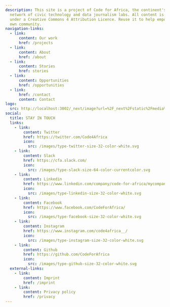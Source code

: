 ```yaml
---
description: This site is a project of Code for Africa, the continent's largest
  network of civic technology and data journalism labs. All content is released
  under a Creative Commons 4 Attribution Licence. Reuse it to help empower your
  own community.
navigation-links:
  - link:
      content: Our work
      href: /projects
  - link:
      content: About
      href: /about
  - link:
      content: Stories
      href: stories
  - link:
      content: Opportunities
      href: /opportunities
  - link:
      href: /contact
      content: Contact
logo:
  src: http://localhost:3002/_next/image?url=%2F_next%2Fstatic%2Fmedia%2FCfAlogoBW.2d9d4139.png&w=256&q=75
social:
  title: STAY IN TOUCH
  links:
    - link:
        content: Twitter
        href: https://twitter.com/Code4Africa
        icon:
          src: /images/type-twitter-size-32-color-white.svg
    - link:
        content: Slack
        href: https://cfa.slack.com/
        icon:
          src: /images/type-slack-size-64-color-currentcolor.svg
    - link:
        content: Linkedin
        href: https://www.linkedin.com/company/code-for-africa/mycompany/
        icon:
          src: /images/type-linkedin-size-32-color-white.svg
    - link:
        content: Facebook
        href: https://www.facebook.com/CodeForAfrica/
        icon:
          src: /images/type-facebook-size-32-color-white.svg
    - link:
        content: Instagram
        href: https://www.instagram.com/code4africa__/
        icon:
          src: /images/type-instagram-size-32-color-white.svg
    - link:
        content: Github
        href: https://github.com/CodeForAfrica
        icon:
          src: /images/type-github-size-32-color-white.svg
  external-links:
    - link:
        content: Imprint
        href: /imprint
    - link:
        content: Privacy policy
        href: /privacy
---
```

